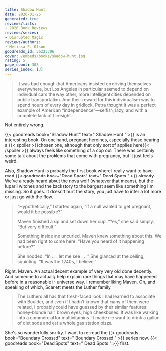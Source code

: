 ```yaml
---
title: Shadow Hunt
date: 2020-01-25
generated: true
reviews/lists:
- 2020 Book Reviews
reviews/series:
- Disrupted Magic
reviews/authors:
- Melissa F. Olson
goodreads_id: 36225306
cover: /embeds/books/shadow-hunt.jpg
rating: 5
page_count: 308
series_index: [3]
---
```

> It was bad enough that Americans insisted on driving themselves everywhere, but Los Angeles in particular seemed to depend on individual cars the way other, more intelligent cities depended on public transportation. And their reward for this individualism was to spend hours of every day in gridlock. Petra thought it was a perfect example of American “independence”—selfish, lazy, and with a complete lack of foresight.

Not entirely wrong.  

<!--more-->

{{< goodreads book="Shadow Hunt" text=" Shadow Hunt " >}} is an interesting book. On one hand, pregnant heroines, especially those bearing a  {{< spoiler >}}chosen one, although that only sort of applies here{{< /spoiler >}}  always feels like something of a cop out. There was certainly some talk about the problems that come with pregnancy, but it just feels weird.  

Also, Shadow Hunt is probably the first book where I really want to have read {{< goodreads book="Dead Spots" text=" Dead Spots " >}} already. We've already heard about the nova wolf (whatever that means), but the luparii witches and the backstory to the bargest seem like something I'm missing. So it goes. It doesn't hurt the story, you just have to infer a lot more or just go with the flow.  

>  “Hypothetically,” I started again, “if a null wanted to get pregnant, would it be possible?”  
>
>  Maven finished a sip and set down her cup. “Yes,” she said simply. “But very difficult.”  
>
>  Something inside me uncurled. Maven knew something about this. We had been right to come here. “Have you heard of it happening before?”  
>
>  She nodded. “In . . . let me see . . .” She glanced at the ceiling, squinting. “It was the 1240s, I believe.”  

Right. Maven. An actual decent example of very very old done decently. And someone to actually help explain rare things that may have happened before in a reasonable in universe way. I remember liking Maven. Oh, and speaking of which, Scarlett meets the Luther family:  

> The Luthers all had that fresh-faced look I had learned to associate with Boulder, and even if I hadn’t known that many of them were related, I probably could have guessed by their similar features: honey-blonde hair, brown eyes, high cheekbones. It was like walking into a commercial for multivitamins. It made me want to drink a gallon of diet soda and eat a whole gas station pizza.

She's so wonderfully snarky. I want to re-read the {{< goodreads book="Boundary Crossed" text=" Boundary Crossed " >}} series now. {{< goodreads book="Dead Spots" text=" Dead Spots " >}} first.